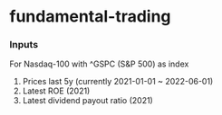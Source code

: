 # fundamental-trading
### Inputs
For Nasdaq-100 with ^GSPC (S&P 500) as index
1. Prices last 5y (currently 2021-01-01 ~ 2022-06-01)
2. Latest ROE (2021)
3. Latest dividend payout ratio (2021)